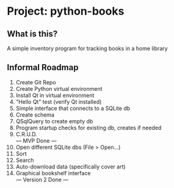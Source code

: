 # Project: python-books

## What is this?
A simple inventory program for tracking books in a home library

## Informal Roadmap
1. Create Git Repo
2. Create Python virtual environment
3. Install Qt in virtual environment
4. “Hello Qt” test (verify Qt installed)
5. Simple interface that connects to a SQLite db
6. Create schema
7. QSqlQuery to create empty db
8. Program startup checks for existing db, creates if needed
9. C.R.U.D.  
— MVP Done —  
10. Open different SQLite dbs (File > Open…)
11. Sort
12. Search
13. Auto-download data (specifically cover art)
14. Graphical bookshelf interface  
— Version 2 Done —